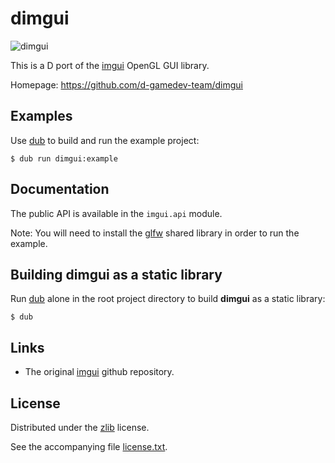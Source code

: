 # dimgui

![dimgui](https://raw.github.com/d-gamedev-team/dimgui/master/screenshot/imgui.png)

This is a D port of the [imgui] OpenGL GUI library.

Homepage: https://github.com/d-gamedev-team/dimgui

## Examples

Use [dub] to build and run the example project:

```
$ dub run dimgui:example
```

## Documentation

The public API is available in the `imgui.api` module.

Note: You will need to install the [glfw] shared library in order to run the example.

## Building dimgui as a static library

Run [dub] alone in the root project directory to build **dimgui** as a static library:

```
$ dub
```

## Links

- The original [imgui] github repository.

## License

Distributed under the [zlib] license.

See the accompanying file [license.txt][zlib].

[dub]: http://code.dlang.org/
[imgui]: https://github.com/AdrienHerubel/imgui
[zlib]: https://raw.github.com/d-gamedev-team/dimgui/master/license.txt
[glfw]: http://www.glfw.org/
